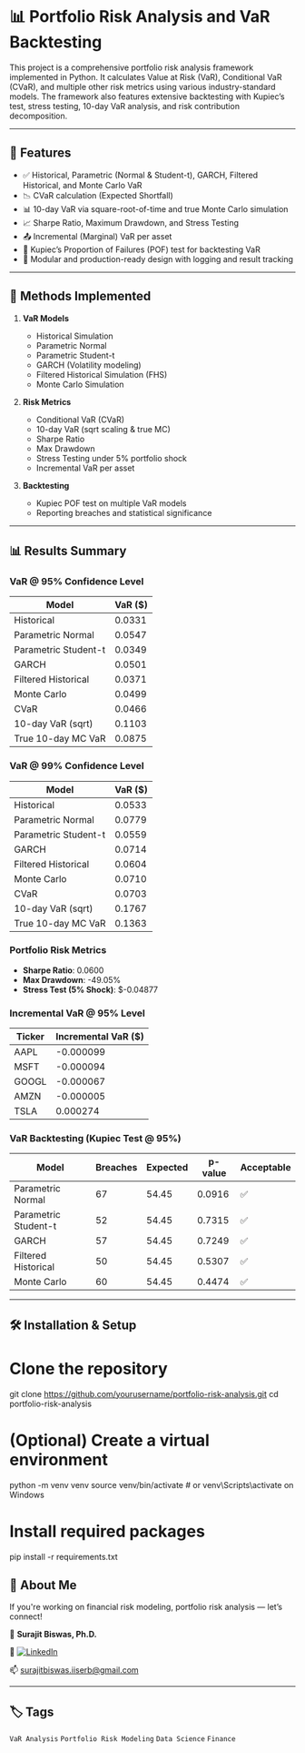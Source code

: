 # 📊 Portfolio Risk Analysis and VaR Backtesting

This project is a comprehensive portfolio risk analysis framework implemented in Python. It calculates Value at Risk (VaR), Conditional VaR (CVaR), and multiple other risk metrics using various industry-standard models. The framework also features extensive backtesting with Kupiec’s test, stress testing, 10-day VaR analysis, and risk contribution decomposition.

---

## 🚀 Features

- ✅ Historical, Parametric (Normal & Student-t), GARCH, Filtered Historical, and Monte Carlo VaR
- 📉 CVaR calculation (Expected Shortfall)
- 📊 10-day VaR via square-root-of-time and true Monte Carlo simulation
- 📈 Sharpe Ratio, Maximum Drawdown, and Stress Testing
- 📤 Incremental (Marginal) VaR per asset
- 🧪 Kupiec’s Proportion of Failures (POF) test for backtesting VaR
- 📁 Modular and production-ready design with logging and result tracking

---

## 📘 Methods Implemented

1. **VaR Models**
   - Historical Simulation
   - Parametric Normal
   - Parametric Student-t
   - GARCH (Volatility modeling)
   - Filtered Historical Simulation (FHS)
   - Monte Carlo Simulation

2. **Risk Metrics**
   - Conditional VaR (CVaR)
   - 10-day VaR (sqrt scaling & true MC)
   - Sharpe Ratio
   - Max Drawdown
   - Stress Testing under 5% portfolio shock
   - Incremental VaR per asset

3. **Backtesting**
   - Kupiec POF test on multiple VaR models
   - Reporting breaches and statistical significance

---

## 📊 Results Summary

### VaR @ 95% Confidence Level

| Model                  | VaR ($)     |
|------------------------|-------------|
| Historical             | 0.0331      |
| Parametric Normal      | 0.0547      |
| Parametric Student-t   | 0.0349      |
| GARCH                  | 0.0501      |
| Filtered Historical    | 0.0371      |
| Monte Carlo            | 0.0499      |
| CVaR                   | 0.0466      |
| 10-day VaR (sqrt)      | 0.1103      |
| True 10-day MC VaR     | 0.0875      |

### VaR @ 99% Confidence Level

| Model                  | VaR ($)     |
|------------------------|-------------|
| Historical             | 0.0533      |
| Parametric Normal      | 0.0779      |
| Parametric Student-t   | 0.0559      |
| GARCH                  | 0.0714      |
| Filtered Historical    | 0.0604      |
| Monte Carlo            | 0.0710      |
| CVaR                   | 0.0703      |
| 10-day VaR (sqrt)      | 0.1767      |
| True 10-day MC VaR     | 0.1363      |

### Portfolio Risk Metrics

- **Sharpe Ratio**: 0.0600  
- **Max Drawdown**: -49.05%  
- **Stress Test (5% Shock)**: $-0.04877  

### Incremental VaR @ 95% Level

| Ticker | Incremental VaR ($) |
|--------|---------------------|
| AAPL   | -0.000099           |
| MSFT   | -0.000094           |
| GOOGL  | -0.000067           |
| AMZN   | -0.000005           |
| TSLA   |  0.000274           |

### VaR Backtesting (Kupiec Test @ 95%)

| Model                  | Breaches | Expected | p-value   | Acceptable |
|------------------------|----------|----------|-----------|------------|
| Parametric Normal      | 67       | 54.45    | 0.0916    | ✅         |
| Parametric Student-t   | 52       | 54.45    | 0.7315    | ✅         |
| GARCH                  | 57       | 54.45    | 0.7249    | ✅         |
| Filtered Historical    | 50       | 54.45    | 0.5307    | ✅         |
| Monte Carlo            | 60       | 54.45    | 0.4474    | ✅         |

---

## 🛠️ Installation & Setup

# Clone the repository
git clone https://github.com/yourusername/portfolio-risk-analysis.git
cd portfolio-risk-analysis

# (Optional) Create a virtual environment
python -m venv venv
source venv/bin/activate  # or venv\Scripts\activate on Windows

# Install required packages
pip install -r requirements.txt


## 🙌 About Me

If you're working on financial risk modeling, portfolio risk analysis — let’s connect!

👤 **Surajit Biswas, Ph.D.**  

🔗  [![LinkedIn](https://img.shields.io/badge/LinkedIn-Connect-blue?logo=linkedin)](https://www.linkedin.com/in/surajit-biswas-phd/)

📫 surajitbiswas.iiserb@gmail.com

---

## 🏷️ Tags

`VaR Analysis` `Portfolio Risk Modeling` `Data Science` `Finance`
